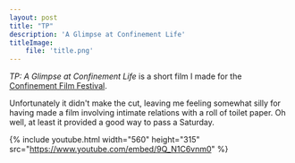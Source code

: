 ```yaml
---
layout: post
title: "TP"
description: 'A Glimpse at Confinement Life'
titleImage:
    file: 'title.png'
---
```


*TP: A Glimpse at Confinement Life* is a short film I made for the [Confinement Film Festival](https://coff.tv).

Unfortunately it didn't make the cut, leaving me feeling somewhat silly for having made a film involving intimate relations with a roll of toilet paper. Oh well, at least it provided a good way to pass a Saturday.

{% include youtube.html width="560" height="315" src="https://www.youtube.com/embed/9Q_N1C6vnm0" %}

<!-- The end line originally going to be, "My God it's full of SARS", but that seems a bit too on the nose... -->